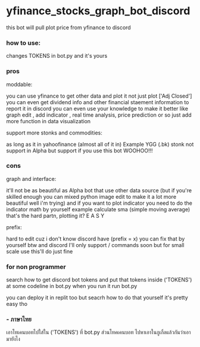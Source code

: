 # yfinance_stocks_graph_bot_discord
this bot will pull plot price from yfinance to discord

### how to use:

changes TOKENS in bot.py and it's yours

### pros

moddable:

you can use yfinance to get other data
and plot it not just plot ['Adj Closed'] you can even get dividend info and other financial staement information to report it in discord
you can even use your knowledge to make it better like graph edit , add indicator , real time analysis, price prediction or so
just add more function in data visualization

support more stonks and commodities:

as long as it in yahoofinance (almost all of it in)
Example YGG (.bk) stonk not support in Alpha but support if you use this bot WOOHOO!!!

### cons

graph and interface:

it'll not be as beautiful as Alpha bot that use other data source (but if you're skilled enough you can mixed python image edit to make it a lot more beautiful well i'm trying)
and if you want to plot indicator you need to do the indicator math by yourself
example calculate sma (simple moving average)
that's the hard partn, plotting it? E A S Y

prefix:

hard to edit cuz i don't know discord have (prefix = x)
you can fix that by yourself btw and discord I'll only support / commands soon but for small scale use this'll do just fine

### for non programmer

search how to get discord bot tokens
and put that tokens inside ('TOKENS')
at some codeline in bot.py
when you run it run bot.py

you can deploy it in replit too
but seacrh how to do that yourself it's pretty easy tho

### - ภาษาไทย

เอาโทเคนบอทไปใส่ใน ('TOKENS') ที่ bot.py
ส่วนโทคเคนบอท ไปหาเอาในกูเกิ้ลแล้วกันว่าเอามายังไง
